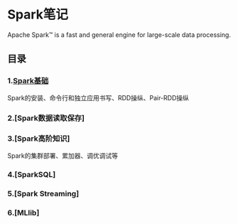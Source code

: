 # Spark笔记

Apache Spark™ is a fast and general engine for large-scale data processing.

## 目录

### 1.[Spark基础](Basic)

Spark的安装、命令行和独立应用书写、RDD操纵、Pair-RDD操纵

### 2.[Spark数据读取保存]

### 3.[Spark高阶知识]

Spark的集群部署、累加器、调优调试等

### 4.[SparkSQL]

### 5.[Spark Streaming]

### 6.[MLlib]
